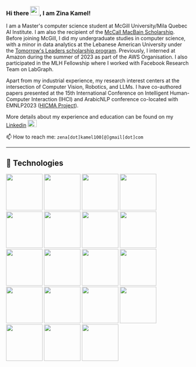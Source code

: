### Hi there <img src="https://raw.githubusercontent.com/Tarikul-Islam-Anik/Animated-Fluent-Emojis/master/Emojis/Hand%20gestures/Waving%20Hand%20Light%20Skin%20Tone.png" width="25px" height="25px">, I am Zina Kamel!

I am a Master's computer science student at McGill University/Mila Quebec AI Institute. I am also the recipient of the [McCall MacBain Scholarship](https://mccallmacbainscholars.org/). Before joining McGill, I did my undergraduate studies in computer science, with a minor in data analytics at the Lebanese American University under the [Tomorrow's Leaders scholarship program](https://www.tomorrowsleadersprogram.org/). Previously, I interned at Amazon during the summer of 2023 as part of the AWS Organisation. I also participated in the MLH Fellowship where I worked with Facebook Research Team on LabGraph. 

Apart from my industrial experience, my research interest centers at the intersection of Computer Vision, Robotics, and LLMs. I have co-authored papers presented at the 15th International Conference on Intelligent Human-Computer Interaction (IHCI) and ArabicNLP conference co-located with EMNLP2023 ([HICMA Project](https://hicma.net/)). 

More details about my experience and education can be found on my [Linkedin](https://www.linkedin.com/in/zina-kamel/) <img src="https://cdn.jsdelivr.net/gh/devicons/devicon/icons/linkedin/linkedin-original.svg" width="25px" height="20px"/> 

📫 How to reach me: `zena[dot]kamel100[@]gmail[dot]com`

---


## 🧰 Technologies

<img src="https://cdn.jsdelivr.net/gh/devicons/devicon/icons/amazonwebservices/amazonwebservices-plain-wordmark.svg" width="100px" height="100px"/>    <img src="https://cdn.jsdelivr.net/gh/devicons/devicon/icons/git/git-plain-wordmark.svg" width="100px" height="100px">  <img src="https://cdn.jsdelivr.net/gh/devicons/devicon/icons/java/java-plain-wordmark.svg" width="100px" height="100px"/> <img src="https://cdn.jsdelivr.net/gh/devicons/devicon/icons/javascript/javascript-plain.svg" width="100px" height="100px"/> <img src="https://cdn.jsdelivr.net/gh/devicons/devicon/icons/linux/linux-original.svg" width="100px" height="100px"/> <img src="https://cdn.jsdelivr.net/gh/devicons/devicon/icons/nodejs/nodejs-plain-wordmark.svg" width="100px" height="100px"/> <img src="https://cdn.jsdelivr.net/gh/devicons/devicon/icons/numpy/numpy-original.svg" width="100px" height="100px"/> <img src="https://cdn.jsdelivr.net/gh/devicons/devicon/icons/pandas/pandas-original-wordmark.svg" width="100px" height="100px"/> <img src="https://cdn.jsdelivr.net/gh/devicons/devicon/icons/php/php-plain.svg" width="100px" height="100px"/> <img src="https://cdn.jsdelivr.net/gh/devicons/devicon/icons/python/python-plain-wordmark.svg" width="100px" height="100px"/> <img src="https://cdn.jsdelivr.net/gh/devicons/devicon/icons/pytorch/pytorch-plain-wordmark.svg" width="100px" height="100px"/> <img src="https://cdn.jsdelivr.net/gh/devicons/devicon/icons/raspberrypi/raspberrypi-original.svg" width="100px" height="100px"/> <img src="https://cdn.jsdelivr.net/gh/devicons/devicon/icons/r/r-original.svg" width="100px" height="100px" /> <img src="https://cdn.jsdelivr.net/gh/devicons/devicon/icons/react/react-original-wordmark.svg" width="100px" height="100px"/> <img src="https://cdn.jsdelivr.net/gh/devicons/devicon/icons/sketch/sketch-line-wordmark.svg" width="100px" height="100px"/> <img src="https://cdn.jsdelivr.net/gh/devicons/devicon/icons/spss/spss-original.svg" width="100px" height="100px"/> <img src="https://cdn.jsdelivr.net/gh/devicons/devicon/icons/tensorflow/tensorflow-original.svg" width="100px" height="100px"/>  <img src="https://cdn.jsdelivr.net/gh/devicons/devicon/icons/typescript/typescript-original.svg"  width="100px" height="100px" /> <img src="https://cdn.jsdelivr.net/gh/devicons/devicon/icons/c/c-original.svg" width="100px" height="100px"/>
          
          
          
          
          
          
          
          
          
          
          
          
          
          
          
          
          
          


<!--
**Zina-Kamel/Zina-Kamel** is a ✨ _special_ ✨ repository because its `README.md` (this file) appears on your GitHub profile.

Here are some ideas to get you started:

- 🔭 I’m currently working on ...
- 🌱 I’m currently learning ...
- 👯 I’m looking to collaborate on ...
- 🤔 I’m looking for help with ...
- 💬 Ask me about ...
- 📫 How to reach me: ...
- 😄 Pronouns: ...
- ⚡ Fun fact: ...
-->
